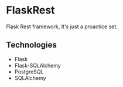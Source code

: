 # FlaskRest
Flask Rest framework, It's just a proactice set.

## Technologies
* Flask
* Flask-SQLAlchemy
* PostgreSQL
* SQLAlchemy